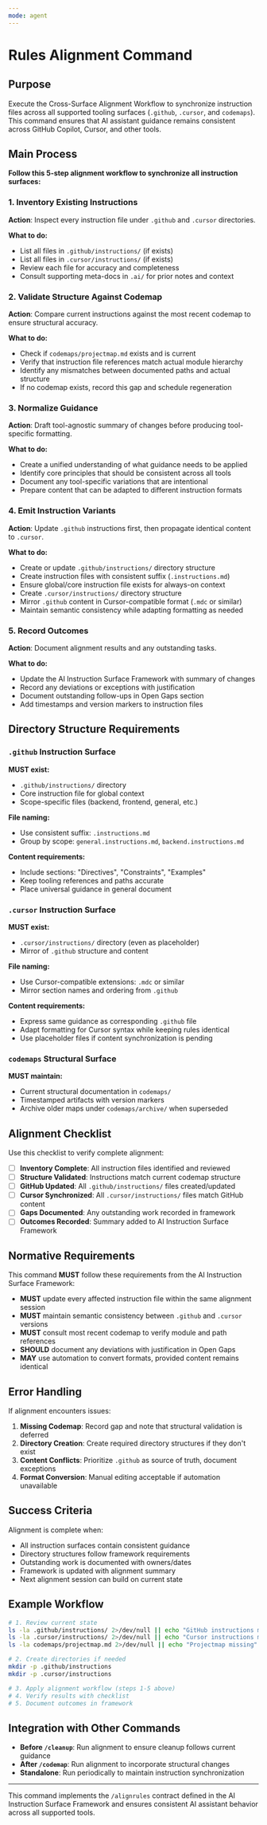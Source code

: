 ```yaml
---
mode: agent
---
```


# Rules Alignment Command

## Purpose

Execute the Cross-Surface Alignment Workflow to synchronize instruction files across all supported tooling surfaces (`.github`, `.cursor`, and `codemaps`). This command ensures that AI assistant guidance remains consistent across GitHub Copilot, Cursor, and other tools.

## Main Process

**Follow this 5-step alignment workflow to synchronize all instruction surfaces:**

### 1. Inventory Existing Instructions

**Action**: Inspect every instruction file under `.github` and `.cursor` directories.

**What to do:**

- List all files in `.github/instructions/` (if exists)
- List all files in `.cursor/instructions/` (if exists)
- Review each file for accuracy and completeness
- Consult supporting meta-docs in `.ai/` for prior notes and context

### 2. Validate Structure Against Codemap

**Action**: Compare current instructions against the most recent codemap to ensure structural accuracy.

**What to do:**

- Check if `codemaps/projectmap.md` exists and is current
- Verify that instruction file references match actual module hierarchy
- Identify any mismatches between documented paths and actual structure
- If no codemap exists, record this gap and schedule regeneration

### 3. Normalize Guidance

**Action**: Draft tool-agnostic summary of changes before producing tool-specific formatting.

**What to do:**

- Create a unified understanding of what guidance needs to be applied
- Identify core principles that should be consistent across all tools
- Document any tool-specific variations that are intentional
- Prepare content that can be adapted to different instruction formats

### 4. Emit Instruction Variants

**Action**: Update `.github` instructions first, then propagate identical content to `.cursor`.

**What to do:**

- Create or update `.github/instructions/` directory structure
- Create instruction files with consistent suffix (`.instructions.md`)
- Ensure global/core instruction file exists for always-on context
- Create `.cursor/instructions/` directory structure
- Mirror `.github` content in Cursor-compatible format (`.mdc` or similar)
- Maintain semantic consistency while adapting formatting as needed

### 5. Record Outcomes

**Action**: Document alignment results and any outstanding tasks.

**What to do:**

- Update the AI Instruction Surface Framework with summary of changes
- Record any deviations or exceptions with justification
- Document outstanding follow-ups in Open Gaps section
- Add timestamps and version markers to instruction files

## Directory Structure Requirements

### `.github` Instruction Surface

**MUST exist:**

- `.github/instructions/` directory
- Core instruction file for global context
- Scope-specific files (backend, frontend, general, etc.)

**File naming:**

- Use consistent suffix: `.instructions.md`
- Group by scope: `general.instructions.md`, `backend.instructions.md`

**Content requirements:**

- Include sections: "Directives", "Constraints", "Examples"
- Keep tooling references and paths accurate
- Place universal guidance in general document

### `.cursor` Instruction Surface

**MUST exist:**

- `.cursor/instructions/` directory (even as placeholder)
- Mirror of `.github` structure and content

**File naming:**

- Use Cursor-compatible extensions: `.mdc` or similar
- Mirror section names and ordering from `.github`

**Content requirements:**

- Express same guidance as corresponding `.github` file
- Adapt formatting for Cursor syntax while keeping rules identical
- Use placeholder files if content synchronization is pending

### `codemaps` Structural Surface

**MUST maintain:**

- Current structural documentation in `codemaps/`
- Timestamped artifacts with version markers
- Archive older maps under `codemaps/archive/` when superseded

## Alignment Checklist

Use this checklist to verify complete alignment:

- [ ] **Inventory Complete**: All instruction files identified and reviewed
- [ ] **Structure Validated**: Instructions match current codemap structure
- [ ] **GitHub Updated**: All `.github/instructions/` files created/updated
- [ ] **Cursor Synchronized**: All `.cursor/instructions/` files match GitHub content
- [ ] **Gaps Documented**: Any outstanding work recorded in framework
- [ ] **Outcomes Recorded**: Summary added to AI Instruction Surface Framework

## Normative Requirements

This command **MUST** follow these requirements from the AI Instruction Surface Framework:

- **MUST** update every affected instruction file within the same alignment session
- **MUST** maintain semantic consistency between `.github` and `.cursor` versions
- **MUST** consult most recent codemap to verify module and path references
- **SHOULD** document any deviations with justification in Open Gaps
- **MAY** use automation to convert formats, provided content remains identical

## Error Handling

If alignment encounters issues:

1. **Missing Codemap**: Record gap and note that structural validation is deferred
2. **Directory Creation**: Create required directory structures if they don't exist
3. **Content Conflicts**: Prioritize `.github` as source of truth, document exceptions
4. **Format Conversion**: Manual editing acceptable if automation unavailable

## Success Criteria

Alignment is complete when:

- All instruction surfaces contain consistent guidance
- Directory structures follow framework requirements
- Outstanding work is documented with owners/dates
- Framework is updated with alignment summary
- Next alignment session can build on current state

## Example Workflow

```bash
# 1. Review current state
ls -la .github/instructions/ 2>/dev/null || echo "GitHub instructions missing"
ls -la .cursor/instructions/ 2>/dev/null || echo "Cursor instructions missing"
ls -la codemaps/projectmap.md 2>/dev/null || echo "Projectmap missing"

# 2. Create directories if needed
mkdir -p .github/instructions
mkdir -p .cursor/instructions

# 3. Apply alignment workflow (steps 1-5 above)
# 4. Verify results with checklist
# 5. Document outcomes in framework
```

## Integration with Other Commands

- **Before `/cleanup`**: Run alignment to ensure cleanup follows current guidance
- **After `/codemap`**: Run alignment to incorporate structural changes
- **Standalone**: Run periodically to maintain instruction synchronization

---

This command implements the `/alignrules` contract defined in the AI Instruction Surface Framework and ensures consistent AI assistant behavior across all supported tools.
